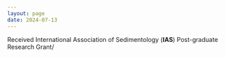 ```yaml
---
layout: page
date: 2024-07-13
---
```

Received International Association of Sedimentology (**IAS**) Post-graduate Research Grant/
